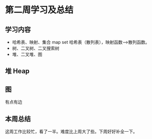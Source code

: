 # 第二周学习及总结 
## 学习内容
* 哈希表、映射、集合
map set 
哈希表（散列表），映射函数-->散列函数。
* 树、二叉树、二叉搜索树
* 堆、二叉堆、图
## 堆 Heap

## 图
有点有边




## 本周总结
这周工作比较忙，看了一半。难度比上周大了些。下周好好补全一下。
